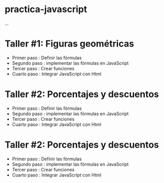 # practica-javascript

...

# Taller #1: Figuras geométricas

- Primer paso : Definir las fórmulas
- Segundo paso :  implementar las fórmulas en JavaScript
- Tercer paso : Crear funciones
- Cuarto paso : Integrar JavaScript con  Html

# Taller #2: Porcentajes y descuentos

- Primer paso : Definir las fórmulas
- Segundo paso :  implementar las fórmulas en JavaScript
- Tercer paso : Crear funciones
- Cuarto paso : Integrar JavaScript con  Html

# Taller #2: Porcentajes y descuentos

- Primer paso : Definir las fórmulas
- Segundo paso :  implementar las fórmulas en JavaScript
- Tercer paso : Crear funciones
- Cuarto paso : Integrar JavaScript con  Html